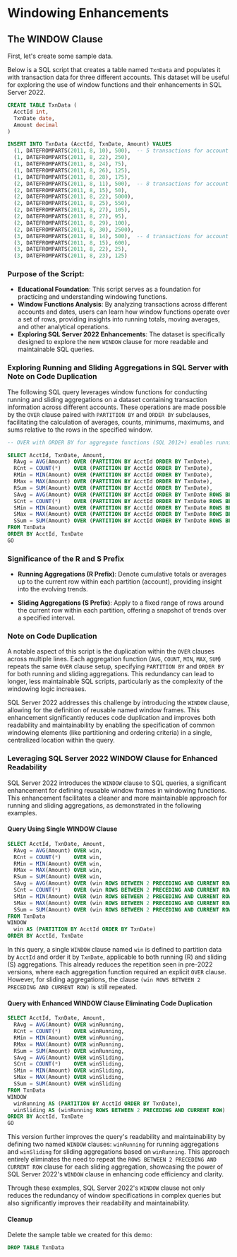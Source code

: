 # Windowing Enhancements

## The WINDOW Clause

First, let's create some sample data.

Below is a SQL script that creates a table named `TxnData` and populates it with transaction data for three different accounts. This dataset will be useful for exploring the use of window functions and their enhancements in SQL Server 2022.

```sql
CREATE TABLE TxnData (
  AcctId int,
  TxnDate date,
  Amount decimal
)

INSERT INTO TxnData (AcctId, TxnDate, Amount) VALUES
  (1, DATEFROMPARTS(2011, 8, 10), 500),  -- 5 transactions for account 1
  (1, DATEFROMPARTS(2011, 8, 22), 250),
  (1, DATEFROMPARTS(2011, 8, 24), 75),
  (1, DATEFROMPARTS(2011, 8, 26), 125),
  (1, DATEFROMPARTS(2011, 8, 28), 175),
  (2, DATEFROMPARTS(2011, 8, 11), 500),  -- 8 transactions for account 2
  (2, DATEFROMPARTS(2011, 8, 15), 50),
  (2, DATEFROMPARTS(2011, 8, 22), 5000),
  (2, DATEFROMPARTS(2011, 8, 25), 550),
  (2, DATEFROMPARTS(2011, 8, 27), 105),
  (2, DATEFROMPARTS(2011, 8, 27), 95),
  (2, DATEFROMPARTS(2011, 8, 29), 100),
  (2, DATEFROMPARTS(2011, 8, 30), 2500),
  (3, DATEFROMPARTS(2011, 8, 14), 500),  -- 4 transactions for account 3
  (3, DATEFROMPARTS(2011, 8, 15), 600),
  (3, DATEFROMPARTS(2011, 8, 22), 25),
  (3, DATEFROMPARTS(2011, 8, 23), 125)
```

### Purpose of the Script:

- **Educational Foundation**: This script serves as a foundation for practicing and understanding windowing functions.
- **Window Functions Analysis**: By analyzing transactions across different accounts and dates, users can learn how window functions operate over a set of rows, providing insights into running totals, moving averages, and other analytical operations.
- **Exploring SQL Server 2022 Enhancements**: The dataset is specifically designed to explore the new `WINDOW` clause for more readable and maintainable SQL queries.

### Exploring Running and Sliding Aggregations in SQL Server with Note on Code Duplication

The following SQL query leverages window functions for conducting running and sliding aggregations on a dataset containing transaction information across different accounts. These operations are made possible by the `OVER` clause paired with `PARTITION BY` and `ORDER BY` subclauses, facilitating the calculation of averages, counts, minimums, maximums, and sums relative to the rows in the specified window.

```sql
-- OVER with ORDER BY for aggregate functions (SQL 2012+) enables running/sliding aggregations

SELECT AcctId, TxnDate, Amount,
  RAvg = AVG(Amount) OVER (PARTITION BY AcctId ORDER BY TxnDate),
  RCnt = COUNT(*)    OVER (PARTITION BY AcctId ORDER BY TxnDate),
  RMin = MIN(Amount) OVER (PARTITION BY AcctId ORDER BY TxnDate),
  RMax = MAX(Amount) OVER (PARTITION BY AcctId ORDER BY TxnDate),
  RSum = SUM(Amount) OVER (PARTITION BY AcctId ORDER BY TxnDate),
  SAvg = AVG(Amount) OVER (PARTITION BY AcctId ORDER BY TxnDate ROWS BETWEEN 2 PRECEDING AND CURRENT ROW),
  SCnt = COUNT(*)    OVER (PARTITION BY AcctId ORDER BY TxnDate ROWS BETWEEN 2 PRECEDING AND CURRENT ROW),
  SMin = MIN(Amount) OVER (PARTITION BY AcctId ORDER BY TxnDate ROWS BETWEEN 2 PRECEDING AND CURRENT ROW),
  SMax = MAX(Amount) OVER (PARTITION BY AcctId ORDER BY TxnDate ROWS BETWEEN 2 PRECEDING AND CURRENT ROW),
  SSum = SUM(Amount) OVER (PARTITION BY AcctId ORDER BY TxnDate ROWS BETWEEN 2 PRECEDING AND CURRENT ROW)
FROM TxnData
ORDER BY AcctId, TxnDate
GO
```

### Significance of the R and S Prefix

- **Running Aggregations (R Prefix)**: Denote cumulative totals or averages up to the current row within each partition (account), providing insight into the evolving trends.
  
- **Sliding Aggregations (S Prefix)**: Apply to a fixed range of rows around the current row within each partition, offering a snapshot of trends over a specified interval.

### Note on Code Duplication

A notable aspect of this script is the duplication within the `OVER` clauses across multiple lines. Each aggregation function (`AVG`, `COUNT`, `MIN`, `MAX`, `SUM`) repeats the same `OVER` clause setup, specifying `PARTITION BY` and `ORDER BY` for both running and sliding aggregations. This redundancy can lead to longer, less maintainable SQL scripts, particularly as the complexity of the windowing logic increases.

SQL Server 2022 addresses this challenge by introducing the `WINDOW` clause, allowing for the definition of reusable named window frames. This enhancement significantly reduces code duplication and improves both readability and maintainability by enabling the specification of common windowing elements (like partitioning and ordering criteria) in a single, centralized location within the query.

### Leveraging SQL Server 2022 WINDOW Clause for Enhanced Readability

SQL Server 2022 introduces the `WINDOW` clause to SQL queries, a significant enhancement for defining reusable window frames in windowing functions. This enhancement facilitates a cleaner and more maintainable approach for running and sliding aggregations, as demonstrated in the following examples.

#### Query Using Single WINDOW Clause

```sql
SELECT AcctId, TxnDate, Amount,
  RAvg = AVG(Amount) OVER win,
  RCnt = COUNT(*)    OVER win,
  RMin = MIN(Amount) OVER win,
  RMax = MAX(Amount) OVER win,
  RSum = SUM(Amount) OVER win,
  SAvg = AVG(Amount) OVER (win ROWS BETWEEN 2 PRECEDING AND CURRENT ROW),
  SCnt = COUNT(*)    OVER (win ROWS BETWEEN 2 PRECEDING AND CURRENT ROW),
  SMin = MIN(Amount) OVER (win ROWS BETWEEN 2 PRECEDING AND CURRENT ROW),
  SMax = MAX(Amount) OVER (win ROWS BETWEEN 2 PRECEDING AND CURRENT ROW),
  SSum = SUM(Amount) OVER (win ROWS BETWEEN 2 PRECEDING AND CURRENT ROW)
FROM TxnData
WINDOW
  win AS (PARTITION BY AcctId ORDER BY TxnDate)
ORDER BY AcctId, TxnDate
```

In this query, a single `WINDOW` clause named `win` is defined to partition data by `AcctId` and order it by `TxnDate`, applicable to both running (R) and sliding (S) aggregations. This already reduces the repetition seen in pre-2022 versions, where each aggregation function required an explicit `OVER` clause. However, for sliding aggregations, the clause `(win ROWS BETWEEN 2 PRECEDING AND CURRENT ROW)` is still repeated.

#### Query with Enhanced WINDOW Clause Eliminating Code Duplication

```sql
SELECT AcctId, TxnDate, Amount,
  RAvg = AVG(Amount) OVER winRunning,
  RCnt = COUNT(*)    OVER winRunning,
  RMin = MIN(Amount) OVER winRunning,
  RMax = MAX(Amount) OVER winRunning,
  RSum = SUM(Amount) OVER winRunning,
  SAvg = AVG(Amount) OVER winSliding,
  SCnt = COUNT(*)    OVER winSliding,
  SMin = MIN(Amount) OVER winSliding,
  SMax = MAX(Amount) OVER winSliding,
  SSum = SUM(Amount) OVER winSliding
FROM TxnData
WINDOW
  winRunning AS (PARTITION BY AcctId ORDER BY TxnDate),
  winSliding AS (winRunning ROWS BETWEEN 2 PRECEDING AND CURRENT ROW)
ORDER BY AcctId, TxnDate
GO
```

This version further improves the query's readability and maintainability by defining two named `WINDOW` clauses: `winRunning` for running aggregations and `winSliding` for sliding aggregations based on `winRunning`. This approach entirely eliminates the need to repeat the `ROWS BETWEEN 2 PRECEDING AND CURRENT ROW` clause for each sliding aggregation, showcasing the power of SQL Server 2022's `WINDOW` clause in enhancing code efficiency and clarity.

Through these examples, SQL Server 2022's `WINDOW` clause not only reduces the redundancy of window specifications in complex queries but also significantly improves their readability and maintainability.

#### Cleanup

Delete the sample table we created for this demo:

```sql
DROP TABLE TxnData
```